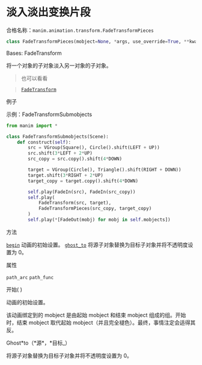 # 淡入淡出变换片段

合格名称：`manim.animation.transform.FadeTransformPieces`

```py
class FadeTransformPieces(mobject=None, *args, use_override=True, **kwargs)
```

Bases: FadeTransform

将一个对象的子对象淡入另一对象的子对象。

> 也可以看看

> [`FadeTransform`]()

例子

示例：FadeTransformSubmobjects

```py
from manim import *

class FadeTransformSubmobjects(Scene):
    def construct(self):
        src = VGroup(Square(), Circle().shift(LEFT + UP))
        src.shift(3*LEFT + 2*UP)
        src_copy = src.copy().shift(4*DOWN)

        target = VGroup(Circle(), Triangle().shift(RIGHT + DOWN))
        target.shift(3*RIGHT + 2*UP)
        target_copy = target.copy().shift(4*DOWN)

        self.play(FadeIn(src), FadeIn(src_copy))
        self.play(
            FadeTransform(src, target),
            FadeTransformPieces(src_copy, target_copy)
        )
        self.play(*[FadeOut(mobj) for mobj in self.mobjects])
```


方法

[`begin`]()
动画的初始设置。
[`ghost_to`]()
将源子对象替换为目标子对象并将不透明度设置为 0。

属性

`path_arc`
`path_func`

开始( )

动画的初始设置。

该动画绑定到的 mobject 是由起始 mobject 和结束 mobject 组成的组。开始时，结束 mobject 取代起始 mobject（并且完全褪色）。最终，事情注定会适得其反。

Ghost*to（\*源\*，*目标\_）

将源子对象替换为目标子对象并将不透明度设置为 0。
